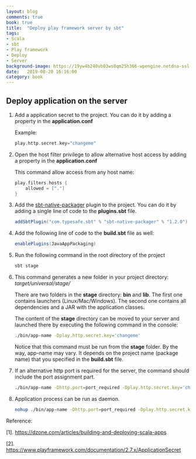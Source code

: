 ```yaml
---
layout: blog
comments: true
book: true
title:  "Deploy play framework server by sbt"
tags:
- Scala
- sbt
- Play framework
- Deploy
- Server
background-image: https://19yw4b240vb03ws8qm25h366-wpengine.netdna-ssl.com/wp-content/uploads/play-framework-logo-.png
date:   2019-08-20 16:16:00
category: book
---
```


## Deploy application on the server

1. Add a application secret to the project. You can do it by adding a property in the **application.conf**

   Example:

   ```scala
   play.http.secret.key="changeme"
   ```

2. Open the host filter privilege to allow alternative host access by adding a property in the **application.conf** 

   This command allow access from any host name:

   ```scala
   play.filters.hosts {
       allowed = ["."]
   }
   ```

3. Add the [sbt-native-packager](http://sbt-native-packager.readthedocs.io/) plugin to the project. You can do it by adding a single line of code to the **plugins.sbt** file.

   ```scala
   addSbtPlugin("com.typesafe.sbt" % "sbt-native-packager" % "1.2.0")
   ```

4. Add the following line of code to the **build.sbt** file as well:

   ```scala
   enablePlugins(JavaAppPackaging)
   ```

5. Run the following command in the root directory of the project

   ```sh
   sbt stage
   ```

6. This command generates a new folder in your project directory: *target/universal/stage/*

   There are two folders in the **stage** directory: **bin** and **lib**. The first one contains launchers (Linux/Mac/Windows). The second one contains all dependencies and a JAR with the application classes.

   The content of the **stage** directory can be moved to your server and launched there by executing the following command in the console:

   ```sh
   ./bin/app-name -Dplay.http.secret.key='changeme'
   ```

   Notice that this command must be run from the **stage** folder. By the way, app-name may vary. It depends on the project name (package name) that you specified in the **build.sbt** file.

7. If an alternative http port is required for the server, the command should include the port assignment part.

   ```sh
   ./bin/app-name -Dhttp.port=port_required -Dplay.http.secret.key='changeme'
   ```

8. Application process can be run as daemon.

   ```sh
   nohup ./bin/app-name -Dhttp.port=port_required -Dplay.http.secret.key='changeme' &
   ```


Reference:

[1]. <https://dzone.com/articles/building-and-deploying-scala-apps>

[2]. <https://www.playframework.com/documentation/2.7.x/ApplicationSecret>

